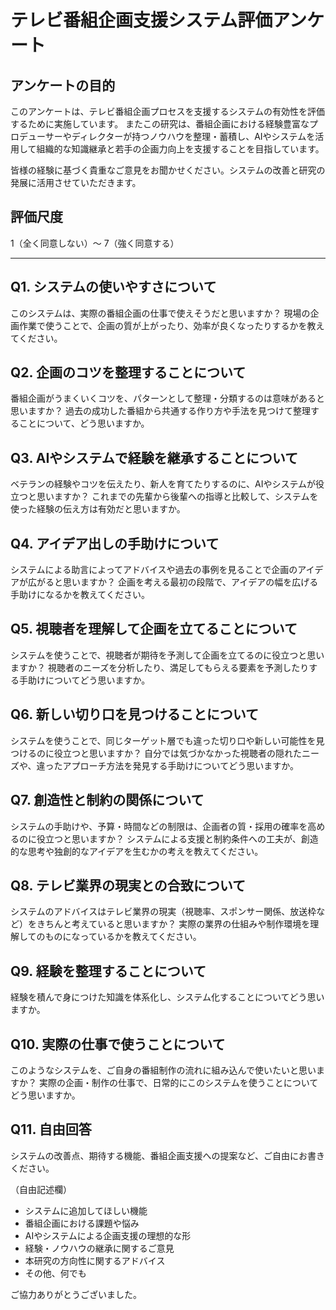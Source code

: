 # テレビ番組企画支援システム評価アンケート

## アンケートの目的

このアンケートは、テレビ番組企画プロセスを支援するシステムの有効性を評価するために実施しています。
またこの研究は、番組企画における経験豊富なプロデューサーやディレクターが持つノウハウを整理・蓄積し、AIやシステムを活用して組織的な知識継承と若手の企画力向上を支援することを目指しています。

皆様の経験に基づく貴重なご意見をお聞かせください。システムの改善と研究の発展に活用させていただきます。

## 評価尺度
1（全く同意しない）～ 7（強く同意する）

---

## Q1. システムの使いやすさについて

このシステムは、実際の番組企画の仕事で使えそうだと思いますか？
現場の企画作業で使うことで、企画の質が上がったり、効率が良くなったりするかを教えてください。

## Q2. 企画のコツを整理することについて

番組企画がうまくいくコツを、パターンとして整理・分類するのは意味があると思いますか？
過去の成功した番組から共通する作り方や手法を見つけて整理することについて、どう思いますか。

## Q3. AIやシステムで経験を継承することについて

ベテランの経験やコツを伝えたり、新人を育てたりするのに、AIやシステムが役立つと思いますか？
これまでの先輩から後輩への指導と比較して、システムを使った経験の伝え方は有効だと思いますか。


## Q4. アイデア出しの手助けについて

システムによる助言によってアドバイスや過去の事例を見ることで企画のアイデアが広がると思いますか？
企画を考える最初の段階で、アイデアの幅を広げる手助けになるかを教えてください。

## Q5. 視聴者を理解して企画を立てることについて

システムを使うことで、視聴者が期待を予測して企画を立てるのに役立つと思いますか？
視聴者のニーズを分析したり、満足してもらえる要素を予測したりする手助けについてどう思いますか。

## Q6. 新しい切り口を見つけることについて

システムを使うことで、同じターゲット層でも違った切り口や新しい可能性を見つけるのに役立つと思いますか？
自分では気づかなかった視聴者の隠れたニーズや、違ったアプローチ方法を発見する手助けについてどう思いますか。

## Q7. 創造性と制約の関係について

システムの手助けや、予算・時間などの制限は、企画者の質・採用の確率を高めるのに役立つと思いますか？
システムによる支援と制約条件への工夫が、創造的な思考や独創的なアイデアを生むかの考えを教えてください。

## Q8. テレビ業界の現実との合致について

システムのアドバイスはテレビ業界の現実（視聴率、スポンサー関係、放送枠など）をきちんと考えていると思いますか？
実際の業界の仕組みや制作環境を理解してのものになっているかを教えてください。

## Q9. 経験を整理することについて

経験を積んで身につけた知識を体系化し、システム化することについてどう思いますか。

## Q10. 実際の仕事で使うことについて

このようなシステムを、ご自身の番組制作の流れに組み込んで使いたいと思いますか？
実際の企画・制作の仕事で、日常的にこのシステムを使うことについてどう思いますか。

## Q11. 自由回答

システムの改善点、期待する機能、番組企画支援への提案など、ご自由にお書きください。

（自由記述欄）

- システムに追加してほしい機能
- 番組企画における課題や悩み
- AIやシステムによる企画支援の理想的な形
- 経験・ノウハウの継承に関するご意見
- 本研究の方向性に関するアドバイス
- その他、何でも

ご協力ありがとうございました。
